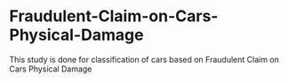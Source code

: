 # Fraudulent-Claim-on-Cars-Physical-Damage
This study is done for classification of cars based on Fraudulent Claim on Cars Physical Damage
